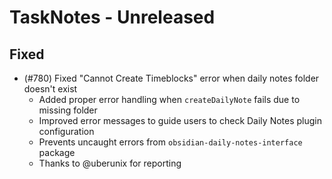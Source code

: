 # TaskNotes - Unreleased

<!--

**Added** for new features.
**Changed** for changes in existing functionality.
**Deprecated** for soon-to-be removed features.
**Removed** for now removed features.
**Fixed** for any bug fixes.
**Security** in case of vulnerabilities.

Always acknowledge contributors and those who report issues.

Example:

```
## Fixed

- (#768) Fixed calendar view appearing empty in week and day views due to invalid time configuration values
  - Added time validation in settings UI with proper error messages and debouncing
  - Added runtime sanitization in calendar with safe defaults (00:00:00, 24:00:00, 08:00:00)
  - Prevents "Cannot read properties of null (reading 'years')" error from FullCalendar
  - Thanks to @userhandle for reporting and help debugging
```

-->

## Fixed

- (#780) Fixed "Cannot Create Timeblocks" error when daily notes folder doesn't exist
  - Added proper error handling when `createDailyNote` fails due to missing folder
  - Improved error messages to guide users to check Daily Notes plugin configuration
  - Prevents uncaught errors from `obsidian-daily-notes-interface` package
  - Thanks to @uberunix for reporting

